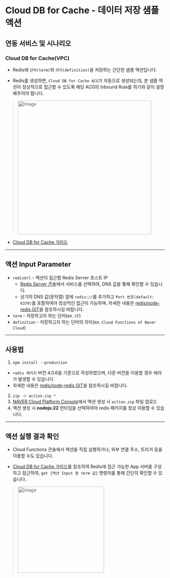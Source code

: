 # Cloud DB for Cache - 데이터 저장 샘플 액션
## 연동 서비스 및 시나리오
### Cloud DB for Cache(VPC)
+ Redis에 `단어(term)`와 `의미(definition)`을 저장하는 간단한 샘플 액션입니다.

+ Redis를 생성하면, `Cloud DB for Cache ACG`가 자동으로 생성되는데, 본 샘플 액션이 정상적으로 접근할 수 있도록 해당 ACG의 Inbound Rule를 하기와 같이 설정해주어야 합니다.
> <img width="422" alt="image" src="https://user-images.githubusercontent.com/104127073/169486821-3d3479c2-952e-4a4a-b067-768c6ba4bd6f.png">
  
+ [Cloud DB for Cache 가이드](https://guide.ncloud-docs.com/docs/database-database-8-5)

---
## 액션 Input Parameter
+ `redisUrl` - 액션이 접근할 Redis Server 호스트 IP
  + [Redis Server 콘솔](https://console.ncloud.com/vpcCloudCache/server)에서 서비스를 선택하여, DNS 값을 통해 확인할 수 있습니다.
  + 상기의 DNS 값(문자열) 앞에 `redis://`를 추가하고 `Port 번호(default: 6379)`를 포함하여야 정상적인 접근이 가능하며, 자세한 내용은 [redis/node-redis GIT](https://github.com/redis/node-redis)을 참조하시길 바랍니다. 
+ `term` - 저장하고자 하는 단어(ex. `CF`)
+ `definition` - 저장하고자 하는 단어의 의미(ex. `Cloud Functions of Naver Cloud`)

---
## 사용법
1. `npm install --production`
  + `redis 패키지` 버전 4.0.6을 기준으로 작성하였으며, 다른 버전을 이용할 경우 에러가 발생할 수 있습니다. 
  + 자세한 내용은 [redis/node-redis GIT](https://github.com/redis/node-redis)을 참조하시길 바랍니다. 
2. `zip -r action.zip *`
3. [NAVER Cloud Platform Console](console.ncloud.com)에서 액션 생성 시 `action.zip` 파일 업로드
4. 액션 생성 시 **nodejs:22** 런타임을 선택하여야 *redis* 패키지를 정상 이용할 수 있습니다.

---
## 액션 실행 결과 확인
+ Cloud Functions 콘솔에서 액션을 직접 실행하거나, 외부 연결 주소, 트리거 등을 이용할 수도 있습니다.

+ [Cloud DB for Cache 가이드](https://guide.ncloud-docs.com/docs/database-database-8-5)를 참조하여 Redis에 접근 가능한 App 서버를 구성하고 접근하여, `get {액션 Input 중 term 값}` 명령어를 통해 간단히 확인할 수 있습니다.
> <img width="272" alt="image" src="https://user-images.githubusercontent.com/104127073/169490745-f953d87b-da88-4e2b-8f8c-37479ff8df29.png">
